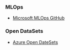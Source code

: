 
### MLOps 
* [Microsoft MLOps GitHub](https://github.com/Microsoft/MLOpsPython)

### Open DataSets
* [Azure Open DateSets](https://azure.microsoft.com/en-us/services/open-datasets/catalog/)

